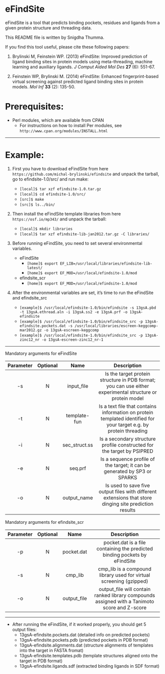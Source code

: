 # eFindSite
eFindSite is a tool that predicts binding pockets, residues and ligands from a given protein structure and threading data. 

This README file is written by Snigdha Thumma.

If you find this tool useful, please cite these following papers:

1.	Brylinski M, Feinstein WP. (2013) eFindSite: Improved prediction of ligand binding sites in protein models using meta-threading, machine learning and auxiliary ligands. *J Comput Aided Mol Des* **27** (6): 551-67.

2.	Feinstein WP, Brylinski M. (2014) eFindSite: Enhanced fingerprint-based virtual screening against predicted ligand binding sites in protein models. *Mol Inf* **33** (2): 135-50.  

# Prerequisites:
- Perl modules, which are available from CPAN
     - For instructions on how to install Per modules, see `http://www.cpan.org/modules/INSTALL.html`

------

# Example:
1. First you have to download eFindSite from here `https://github.com/michal-brylinski/efindsite` and unpack the tarball, go to efindsite-1.0/src/ and run make:
     - `[local]$ tar xzf efindsite-1.0.tar.gz`
     - `[local]$ cd efindsite-1.0/src/`
     - `[src]$ make`
     - `[src]$ ls../bin/`

2. Then install the eFindSite template libraries from here `https://osf.io/mp343/` and unpack the tarball:
     - `[local]$ mkdir libraries`
     - `[local]$ tar xzf efindsite-lib-jan2012.tar.gz -C libraries/`

3. Before running eFindSite, you need to set several environmental variables. 
     - eFindSite
       - `[home]$ export EF_LIB=/usr/local/libraries/efindsite-lib-latest/`
       - `[home]$ export EF_MOD=/usr/local/efindsite-1.0/mod`
     - efindsite_scr
       - `[home]$ export EF_MOD=/usr/local/efindsite-1.0/mod`

4. After the environmental variables are set, it’s time to run the eFindSite and efindsite_src
     - `[example]$ /usr/local/efindsite-1.0/bin/efindsite -s 13gsA.pbd -t 13gsA.ethread.aln -i 13gsA.ss2 -e 13gsA.prf -o 13gsA-efindsite`
     - `[example]$ /usr/local/efindsite-1.0/bin/efindsite_src -p 13gsA-efindsite.pockets.dat -s /usr/local/libraries/escreen-keggcomp-mar2012.gz -o 13gsA-escreen-keggcomp`
     - `[example]$ /usr/local/efindsite-1.0/bin/efindsite_src -p 13gsA-zinc12_nr -o 13gsA-escreen-zinc12_nr-1`

------

Mandatory arguments for eFindSite

|Parameter  |  Optional   |  Name |  Description   |
|:---:|:---:|:---:|:---:|
|    -s            |         N          |   input_file           | Is the target protein structure in PDB format; you can use either experimental structure or protein model |
|     -t            |          N         |     template-fun  | Is a text file that contains information on protein templated identified for your target e.g. by protein threading |
|     -i            |          N         |     sec_struct.ss  | Is a secondary structure profile constructed for the target by PSIPRED |
|     -e           |          N         |     seq.prf            | Is a sequence profile of the target; it can be generated by SP3 or SPARKS |
|     -o           |          N         |     output_name  | Is used to save five output files with different extensions that store dinging site prediction results |

Mandatory arguments for efindsite_scr

|Parameter  |  Optional   |  Name |  Description   |
|:---:|:---:|:---:|:---:|
|     -p          |      N   |    pocket.dat    |     pocket.dat is a file containing the predicted binding pockets by eFindSite  |
|     -s          |      N   |   cmp_lib          |      cmp_lib is a compound library used for virtual screening (gzipped)           |
|     -o          |    N     |    output_file    |   output_file will contain ranked library compounds assigned with a Tanimoto score and Z-score  |

------

- After running the eFindSite, if it worked properly, you should get 5 output files:
     - 13gsA-efindsite.pockets.dat (detailed info on predicted pockets)
     - 13gsA-efindsite.pockets.pdb (predicted pockets in PDB format)
     - 13gsA-efindsite.alignments.dat (structure alignments of templates into the target in FASTA fromat)
     - 13gsA-efindsite.templates.pdb (template structures aligned onto the target in PDB format)
     - 13gsA-efindsite.ligands.sdf (extracted binding ligands in SDF format)
